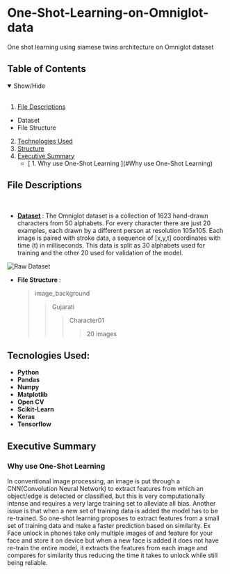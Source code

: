 # One-Shot-Learning-on-Omniglot-data
One shot learning using siamese twins architecture on Omniglot dataset


## Table of Contents
<details open>
<summary>Show/Hide</summary>
<br>

1. [ File Descriptions ](#File_Description)
  * Dataset
  * File Structure
2. [ Technologies Used ](#Technologies_Used)    
3. [ Structure ](#Structure)
4. [ Executive Summary ](#Executive_Summary)
   * [ 1. Why use One-Shot Learning ](#Why use One-Shot Learning)
</details>

## File Descriptions
<a name="File_Description"></a>
<br>
* <strong> [Dataset](https://github.com/brendenlake/omniglot) </strong>: The Omniglot dataset is a collection of 1623 hand-drawn characters from 50 alphabets. For every character there are just 20 examples, each drawn by a different person at resolution 105x105. Each image is paired with stroke data, a sequence of [x,y,t] coordinates with time (t) in milliseconds. This data is split as 30 alphabets used for training and the other 20 used for validation of the model.

![Raw Dataset](https://raw.githubusercontent.com/brendenlake/omniglot/master/omniglot_grid.jpg)
  
* <strong> File Structure </strong>:
  <a name="File Structure"></a>
  >image_background  
  >>Gujarati
  >>>Character01
  >>>>20 images

## Tecnologies Used:
<a name="Technologies_Used"></a>
* <strong>Python</strong>
* <strong>Pandas</strong>
* <strong>Numpy</strong>
* <strong>Matplotlib</strong>
* <strong>Open CV</strong>
* <strong>Scikit-Learn</strong>
* <strong>Keras</strong>
* <strong>Tensorflow</strong>

<a name="Executive_Summary"></a>
## Executive Summary


<a name="Why use One-Shot Learning"></a>
### Why use One-Shot Learning
In conventional image processing, an image is put through a CNN(Convolution Neural Network) to extract features from which an object/edge is detected or classified, but this is very computationally intense and requires a very large training set to alleviate all bias. Another issue is that when a new set of training data is added the model has to be re-trained. So one-shot learning proposes to extract features from a small set of training data and make a faster prediction based on similarity.
Ex Face unlock in phones take only multiple images of and feature for your face and store it on device but when a new face is added it does not have re-train the entire model, it extracts the features from each image and compares for similarity thus reducing the time it takes to unlock while still being reliable.
<br>
